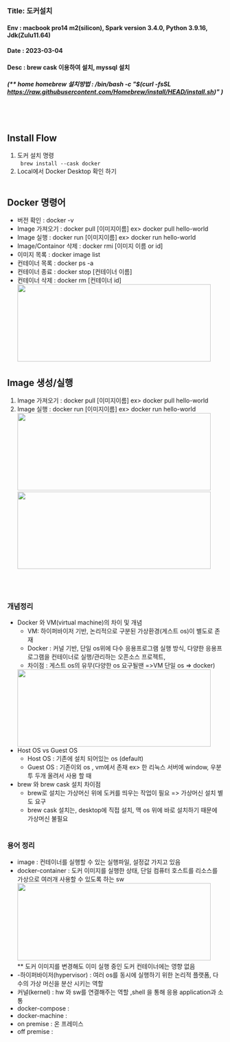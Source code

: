 ### Title:  도커설치 
#### Env : macbook pro14 m2(silicon), Spark version 3.4.0, Python 3.9.16, Jdk(Zulu11.64)
#### Date : 2023-03-04 
#### Desc : brew cask 이용하여 설치, myssql 설치
##### (** home homebrew 설치방법 : /bin/bash -c "$(curl -fsSL https://raw.githubusercontent.com/Homebrew/install/HEAD/install.sh)" )
<br/><br/>

## Install Flow
1. 도커 설치 명령  
``` brew install --cask docker```  
2. Local에서 Docker Desktop 확인 하기
<br/><br/>


## Docker 명령어  
- 버전 확인 : docker -v   
- Image 가져오기 : docker pull [이미지이름]     ex> docker pull hello-world
- Image 실행 : docker run [이미지이름]     ex> docker run hello-world
- Image/Containor 삭제 : docker rmi [이미지 이름 or id]
- 이미지 목록 : docker image list  
- 컨테이너 목록 : docker ps -a  
- 컨테이너 종료 : docker stop [컨테이너 이름]  
- 컨테이너 삭제 : docker rm [컨테이너 id]  
     <img src = "img/img_26.png" width = "450" height = "180"/>




## Image 생성/실행
1. Image 가져오기 : docker pull [이미지이름]     ex> docker pull hello-world
2. Image 실행 : docker run [이미지이름]     ex> docker run hello-world  
     <img src = "img/img_23.png" width = "450" height = "180"/>
     <img src = "img/img_24.png" width = "450" height = "180"/>


<br/><br/>
### 개념정리
-  Docker 와 VM(virtual machine)의 차이 및 개념    
     -  VM: 하이퍼바이저 기반, 논리적으로 구분된 가상환경(게스트 os)이 별도로 존재
     -  Docker : 커널 기반, 단일 os위에 다수 응용프로그램 실행 방식, 다양한 응용프로그램을 컨테이너로 실행/관리하는 오픈소스 프로젝트, 
     -  차이점 : 게스트 os의 유무(다양한 os 요구될땐 =>VM    단일 os => docker)  
     <img src = "img/img_22.png" width = "450" height = "180"/>
-  Host OS vs Guest OS       
     - Host OS : 기존에 설치 되어있는 os (default)  
     - Guest OS : 기존이외 os , vm에서 존재  ex> 한 리눅스 서버에 window, 우분투 두개 올려서 사용 할 때  
-  brew 와 brew cask 설치 차이점  
     - brew로 설치는 가상머신 위에 도커를 띄우는 작업이 필요 => 가상머신 설치 별도 요구  
     - brew cask 설치는, desktop에 직접 설치, 맥 os 위에 바로 설치하기 때문에 가상머신 불필요
 <br/><br/>

### 용어 정리
- image : 컨테이너를 실행할 수 있는 실행파일, 설정값 가지고 있음  
- docker-container : 도커 이미지를 실행한 상태, 단일 컴퓨터 호스트를 리소스를 가상으로 여러개 사용할 수 있도록 하는 sw  
     <img src = "img/img_25.png" width = "450" height = "180"/>  
** 도커 이미지를 변경해도 이미 실행 중인 도커 컨테이너에는 영향 없음    
- -하이퍼바이저(hypervisor) : 여러 os를 동시에 실행하기 위한 논리적 플랫폼, 다수의 가상 머신을 분산 시키는 역할  
- 커널(kernel) : hw 와 sw를 연결해주는 역할 ,shell 을 통해 응용 application과 소통
- docker-compose :
- docker-machine :
- on premise : 온 프레미스
- off premise :




